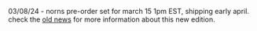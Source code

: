 03/08/24 - norns pre-order set for march 15 1pm EST, shipping early april. check the [old news](old.html) for more information about this new edition.
